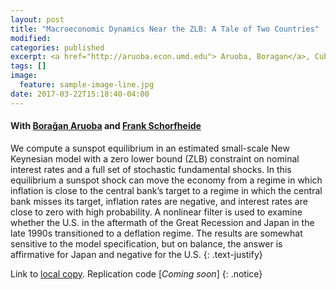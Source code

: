 ```yaml
---
layout: post
title: "Macroeconomic Dynamics Near the ZLB: A Tale of Two Countries"
modified:
categories: published
excerpt: <a href="http://aruoba.econ.umd.edu"> Aruoba, Boragan</a>, Cuba-Borda Pablo, and <a href="http://sites.sas.upenn.edu/schorf"> Schorfheide Frank </a>. <i>Review of Economic Studies. (Forthcoming)</i>.
tags: []
image:
  feature: sample-image-line.jpg
date: 2017-03-22T15:18:40-04:00
---
```

#### With [Bora&#x11F;an Aruoba](http://aruoba.econ.umd.edu/) and [Frank Schorfheide](http://sites.sas.upenn.edu/schorf)

We compute a sunspot equilibrium in an estimated small-scale New Keynesian model with a zero lower bound (ZLB) constraint on nominal interest rates and a full set of stochastic fundamental shocks. In this equilibrium a sunspot shock can move the economy from a regime in which inflation is close to the central bank’s target to a regime in which the central bank misses its target, inflation rates are negative, and interest rates are close to zero with high probability. A nonlinear filter is used to examine whether the U.S. in the aftermath of the Great Recession and Japan in the late 1990s transitioned to a deflation regime. The results are somewhat sensitive to the model specification, but on balance, the answer is affirmative for Japan and negative for the U.S.
{: .text-justify}

Link to [local copy](/documents/ACS-zlb-v4.pdf). Replication code [<i>Coming soon</i>]
{: .notice}

<!-- #### Citation:
{% bibliography ACS2017 %} -->
